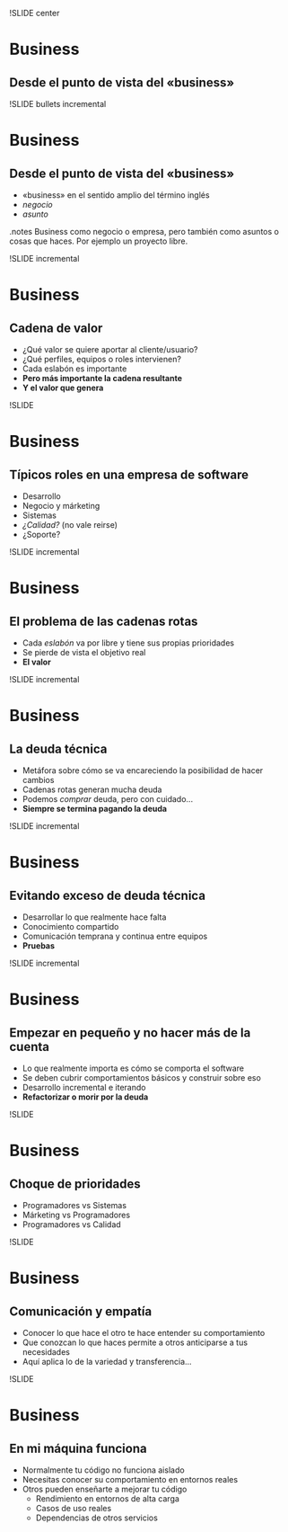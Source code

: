 !SLIDE center
# Business
## Desde el punto de vista del «business»

!SLIDE bullets incremental
# Business
## Desde el punto de vista del «business»

* «business» en el sentido amplio del término inglés
* *negocio*
* *asunto*

.notes Business como negocio o empresa, pero también como asuntos o cosas que haces. Por ejemplo un proyecto libre.

!SLIDE incremental
# Business
## Cadena de valor

* ¿Qué valor se quiere aportar al cliente/usuario?
* ¿Qué perfiles, equipos o roles intervienen?
* Cada eslabón es importante
* **Pero más importante la cadena resultante**
* **Y el valor que genera**

!SLIDE
# Business
## Típicos roles en una empresa de software

* Desarrollo
* Negocio y márketing
* Sistemas
* *¿Calidad?* (no vale reirse)
* ¿Soporte?

!SLIDE incremental
# Business
## El problema de las cadenas rotas

* Cada *eslabón* va por libre y tiene sus propias prioridades
* Se pierde de vista el objetivo real
* **El valor**

!SLIDE incremental
# Business
## La deuda técnica

* Metáfora sobre cómo se va encareciendo la posibilidad de hacer cambios
* Cadenas rotas generan mucha deuda
* Podemos *comprar* deuda, pero con cuidado...
* **Siempre se termina pagando la deuda**

!SLIDE incremental
# Business
## Evitando exceso de deuda técnica

* Desarrollar lo que realmente hace falta
* Conocimiento compartido
* Comunicación temprana y continua entre equipos
* **Pruebas**

!SLIDE incremental
# Business
## Empezar en pequeño y no hacer más de la cuenta

* Lo que realmente importa es cómo se comporta el software
* Se deben cubrir comportamientos básicos y construir sobre eso
* Desarrollo incremental e iterando
* **Refactorizar o morir por la deuda**

!SLIDE
# Business
## Choque de prioridades

* Programadores vs Sistemas
* Márketing vs Programadores
* Programadores vs Calidad

!SLIDE
# Business
## Comunicación y empatía

* Conocer lo que hace el otro te hace entender su comportamiento
* Que conozcan lo que haces permite a otros anticiparse a tus necesidades
* Aquí aplica lo de la variedad y transferencia...

!SLIDE
# Business
## En mi máquina funciona

* Normalmente tu código no funciona aislado
* Necesitas conocer su comportamiento en entornos reales
* Otros pueden enseñarte a mejorar tu código
  * Rendimiento en entornos de alta carga
  * Casos de uso reales
  * Dependencias de otros servicios


